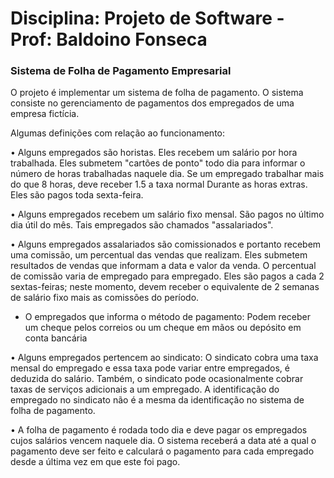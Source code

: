 # Disciplina: Projeto de Software - Prof: Baldoino Fonseca

### Sistema de Folha de Pagamento Empresarial

O projeto é implementar um sistema de folha de pagamento. O sistema consiste no
gerenciamento de pagamentos dos empregados de uma empresa fictícia.

Algumas definições com relação ao funcionamento:

• Alguns empregados são horistas. Eles recebem um salário por hora trabalhada. Eles
submetem "cartões de ponto" todo dia para informar o número de horas trabalhadas naquele dia. Se um empregado trabalhar mais do que 8 horas, deve receber 1.5 a taxa normal Durante as horas extras. Eles são pagos toda sexta-feira.

• Alguns empregados recebem um salário fixo mensal. São pagos no último dia útil do mês. Tais empregados são chamados "assalariados".

• Alguns empregados assalariados são comissionados e portanto recebem uma comissão, um
percentual das vendas que realizam. Eles submetem resultados de vendas que informam a data e valor da venda. O percentual de comissão varia de empregado para empregado. Eles são pagos a cada 2 sextas-feiras; neste momento, devem receber o equivalente de 2 semanas de salário fixo mais as comissões do período.

- O empregados que informa o método de pagamento:
Podem receber um cheque pelos correios ou um cheque em mãos ou depósito em conta bancária

• Alguns empregados pertencem ao sindicato:
O sindicato cobra uma taxa mensal do empregado e essa taxa pode variar entre
empregados, é deduzida do salário. Também, o sindicato pode ocasionalmente 
cobrar taxas de serviços adicionais a um empregado. A identificação do empregado no sindicato não é a mesma da
identificação no sistema de folha de pagamento.

• A folha de pagamento é rodada todo dia e deve pagar os empregados cujos salários vencem naquele dia. 
O sistema receberá a data até a qual o pagamento deve ser feito e calculará o pagamento para cada empregado desde a última vez em que este foi pago.

  
